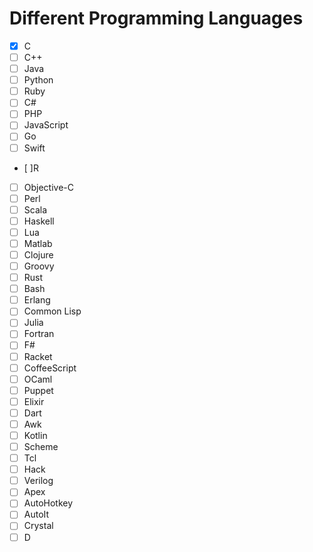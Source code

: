 Different Programming Languages
===============================
 - [x] C
 - [ ] C++
 - [ ] Java
 - [ ] Python
 - [ ] Ruby
 - [ ] C#
 - [ ] PHP
 - [ ] JavaScript
 - [ ] Go
 - [ ] Swift
 - [ ]R
 - [ ] Objective-C
 - [ ] Perl
 - [ ] Scala
 - [ ] Haskell
 - [ ] Lua
 - [ ] Matlab
 - [ ] Clojure
 - [ ] Groovy
 - [ ] Rust
 - [ ] Bash
 - [ ] Erlang
 - [ ] Common Lisp
 - [ ] Julia
 - [ ] Fortran
 - [ ] F#
 - [ ] Racket
 - [ ] CoffeeScript
 - [ ] OCaml
 - [ ] Puppet
 - [ ] Elixir
 - [ ] Dart
 - [ ] Awk
 - [ ] Kotlin
 - [ ] Scheme
 - [ ] Tcl
 - [ ] Hack
 - [ ] Verilog
 - [ ] Apex
 - [ ] AutoHotkey
 - [ ] AutoIt
 - [ ] Crystal
 - [ ] D   